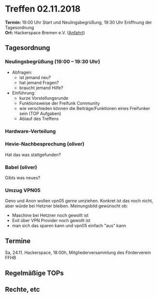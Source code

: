 # Treffen 02.11.2018

**Termin:** 19:00 Uhr Start und Neulingsbegrüßung, 19:30 Uhr Eröffnung der Tagesordnung  
**Ort:** Hackerspace Bremen e.V. ([Anfahrt](https://www.hackerspace-bremen.de/anfahrt/))

## Tagesordnung
### Neulingsbegrüßung (19:00 – 19:30 Uhr)
- Abfragen:
    - ist jemand neu?
    - hat jemand Fragen?
    - braucht jemand Hilfe?
- Einführung:
    - kurze Vorstellungsrunde
    - Funktionsweise der Freifunk Community
    - wie verschieden können die Beiträge/Funktionen eines Freifunker sein (TOP Aufgaben)
    - Ablauf des Treffens

### Hardware-Verteilung

### Hevie-Nachbesprechung (oliver)
Hat das was stattgefunden?

### Babel (oliver)
Gibts was neues?

### Umzug VPN05

Geno und Anon wollen vpn05 gerne umziehen. Konkret ist das noch nicht, aber würde bei Hetzner bleiben.
Meinungsbild gewünscht ob:
 - Maschine bei Hetzner noch gewollt ist
 - Exit über VPN Provider noch gewollt ist
 - man sich das sparen kann und vpn05 einfach "aus" kann

## Termine
Sa, 24.11. Hackerspace, 18:00h, Mitgliederversammlung des Förderverein FFHB

## Regelmäßige TOPs

## Rechte, etc
